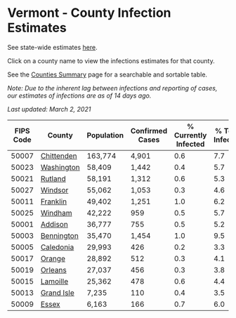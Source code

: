 # Vermont - County Infection Estimates

See state-wide estimates [here](/infections/us-vt).

Click on a county name to view the infections estimates for that county.

See the [Counties Summary](/infections/summary-counties) page for a searchable and sortable table.

*Note: Due to the inherent lag between infections and reporting of cases, our estimates of infections are as of 14 days ago.*

*Last updated: March 2, 2021*

|   FIPS Code |                   County |   Population |   Confirmed Cases |   % Currently Infected |   % Total Infected |
|-------------|--------------------------|--------------|-------------------|------------------------|--------------------|
|       50007 | [Chittenden](chittenden) |      163,774 |             4,901 |                    0.6 |                7.7 |
|       50023 | [Washington](washington) |       58,409 |             1,442 |                    0.4 |                5.7 |
|       50021 |       [Rutland](rutland) |       58,191 |             1,312 |                    0.6 |                5.3 |
|       50027 |       [Windsor](windsor) |       55,062 |             1,053 |                    0.3 |                4.6 |
|       50011 |     [Franklin](franklin) |       49,402 |             1,251 |                    1.0 |                6.2 |
|       50025 |       [Windham](windham) |       42,222 |               959 |                    0.5 |                5.7 |
|       50001 |       [Addison](addison) |       36,777 |               755 |                    0.5 |                5.2 |
|       50003 | [Bennington](bennington) |       35,470 |             1,454 |                    1.0 |                9.5 |
|       50005 |   [Caledonia](caledonia) |       29,993 |               426 |                    0.2 |                3.3 |
|       50017 |         [Orange](orange) |       28,892 |               512 |                    0.3 |                4.1 |
|       50019 |       [Orleans](orleans) |       27,037 |               456 |                    0.3 |                3.8 |
|       50015 |     [Lamoille](lamoille) |       25,362 |               478 |                    0.6 |                4.4 |
|       50013 | [Grand Isle](grand-isle) |        7,235 |               110 |                    0.4 |                3.5 |
|       50009 |           [Essex](essex) |        6,163 |               166 |                    0.7 |                6.0 |